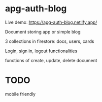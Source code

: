 # apg-auth-blog

Live demo: https://apg-auth-blog.netlify.app/

Document storing app or simple blog

3 collections in firestore: docs, users, cards

Login, sign in, logout functionalities

functions of create, update, delete document

# TODO
mobile friendly
